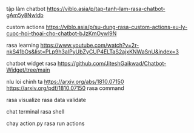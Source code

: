 tập làm chatbot
https://viblo.asia/p/tap-tanh-lam-rasa-chatbot-gAm5y8Nwldb

custom actions
https://viblo.asia/p/su-dung-rasa-custom-actions-xu-ly-cuoc-hoi-thoai-cho-chatbot-bJzKmOywl9N

rasa learning
https://www.youtube.com/watch?v=2r-nkS41bOs&list=PLp9h3aIPyUbZyCUP4ELTaS2ajxKNWaSnU&index=3

chatbot widget rasa
https://github.com/JiteshGaikwad/Chatbot-Widget/tree/main

nlu loi chinh ta
https://arxiv.org/abs/1810.07150
https://arxiv.org/pdf/1810.07150
rasa command

rasa visualize
rasa data validate

chat terminal
rasa shell

chay action.py
rasa run actions